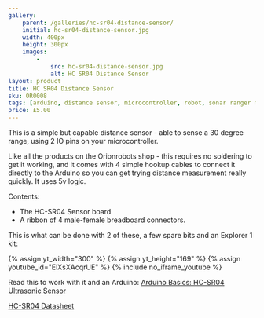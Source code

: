 ```yaml
---
gallery:
    parent: /galleries/hc-sr04-distance-sensor/
    initial: hc-sr04-distance-sensor.jpg
    width: 400px
    height: 300px
    images:
        -
            src: hc-sr04-distance-sensor.jpg
            alt: HC SR04 Distance Sensor
layout: product
title: HC SR04 Distance Sensor
sku: OR0008
tags: [arduino, distance sensor, microcontroller, robot, sonar ranger module]
price: £5.00
---
```

This is a simple but capable distance sensor - able to sense a 30 degree range, using 2 IO pins on your microcontroller.

Like all the products on the Orionrobots shop - this requires no soldering to get it working, and it comes with 4 simple hookup cables to connect it directly to the Arduino so you can get trying distance measurement really quickly. It uses 5v logic.

Contents:

* The HC-SR04 Sensor board
* A ribbon of 4 male-female breadboard connectors.

This is what can be done with 2 of these, a few spare bits and an Explorer 1 kit:

{% assign yt_width="300" %}
{% assign yt_height="169" %}
{% assign youtube_id="ElXsXAcqrUE" %}
{% include no_iframe_youtube %}

Read this to work with it and an Arduino: [Arduino Basics: HC-SR04 Ultrasonic Sensor](http://arduinobasics.blogspot.co.uk/2012/11/arduinobasics-hc-sr04-ultrasonic-sensor.html)

[HC-SR04 Datasheet](HCSR04.pdf)